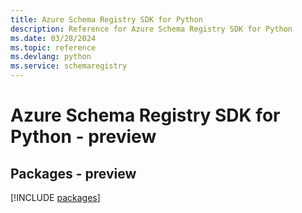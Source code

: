 ```yaml
---
title: Azure Schema Registry SDK for Python
description: Reference for Azure Schema Registry SDK for Python
ms.date: 03/28/2024
ms.topic: reference
ms.devlang: python
ms.service: schemaregistry
---
```

# Azure Schema Registry SDK for Python - preview
## Packages - preview
[!INCLUDE [packages](schema-registry-index.md)]